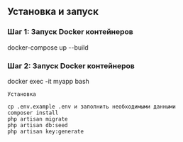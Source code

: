 

## Установка и запуск


### Шаг 1: Запуск Docker контейнеров
docker-compose up --build

### Шаг 2: Запуск Docker контейнеров
docker exec -it myapp bash

	Установка

    cp .env.example .env и заполнить необходимыми данными
    composer install
    php artisan migrate
    php artisan db:seed
    php artisan key:generate
